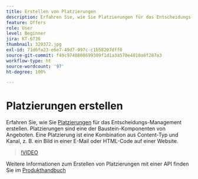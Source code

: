 ```yaml
---
title: Erstellen von Platzierungen
description: Erfahren Sie, wie Sie Platzierungen für das Entscheidungs-Management erstellen. Platzierungen sind eine der erforderlichen Bausteinkomponenten von Angeboten.
feature: Offers
role: User
level: Beginner
jira: KT-6736
thumbnail: 329372.jpg
exl-id: 71d6fa23-e6e7-49d7-997c-c1b58207dff0
source-git-commit: f49c9748808699309f1d1a3a570e4010a6f287a3
workflow-type: ht
source-wordcount: '97'
ht-degree: 100%

---
```


# Platzierungen erstellen

Erfahren Sie, wie Sie [Platzierungen](https://experienceleague.adobe.com/docs/journey-optimizer/using/offer-decisioniong/create-components/creating-placements.html?lang=de) für das Entscheidungs-Management erstellen. Platzierungen sind eine der Baustein-Komponenten von Angeboten. Eine Platzierung ist eine Kombination aus Content-Typ und Kanal, z. B. ein Bild in einer E-Mail oder HTML-Code auf einer Website.

>[!VIDEO](https://video.tv.adobe.com/v/329372?quality=12&learn=on)

Weitere Informationen zum Erstellen von Platzierungen mit einer API finden Sie im [Produkthandbuch](https://experienceleague.adobe.com/docs/journey-optimizer/using/offer-decisioniong/api-reference/offers-api/placements/create.html?lang=de)
